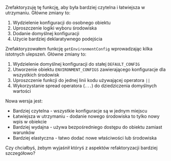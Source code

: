 Zrefaktoryzuję tę funkcję, aby była bardziej czytelna i łatwiejsza w utrzymaniu. Główne zmiany to:
1. Wydzielenie konfiguracji do osobnego obiektu
2. Uproszczenie logiki wyboru środowiska
3. Dodanie domyślnej konfiguracji
4. Użycie bardziej deklaratywnego podejścia



Zrefaktoryzowałem funkcję `getEnvironmentConfig` wprowadzając kilka istotnych ulepszeń. Główne zmiany to:

1. Wydzielenie domyślnej konfiguracji do stałej `DEFAULT_CONFIG`
2. Utworzenie obiektu `ENVIRONMENT_CONFIGS` zawierającego konfiguracje dla wszystkich środowisk
3. Uproszczenie funkcji do jednej linii kodu używającej operatora `||`
4. Wykorzystanie spread operatora (`...`) do dziedziczenia domyślnych wartości

Nowa wersja jest:
- Bardziej czytelna - wszystkie konfiguracje są w jednym miejscu
- Łatwiejsza w utrzymaniu - dodanie nowego środowiska to tylko nowy wpis w obiekcie
- Bardziej wydajna - używa bezpośredniego dostępu do obiektu zamiast warunków
- Bardziej elastyczna - łatwo dodać nowe właściwości lub środowiska

Czy chciałbyś, żebym wyjaśnił któryś z aspektów refaktoryzacji bardziej szczegółowo?
